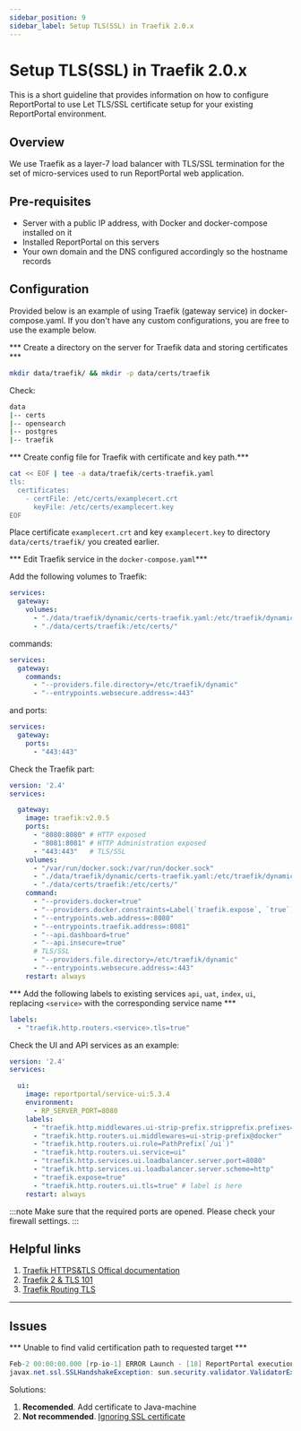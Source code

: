 ```yaml
---
sidebar_position: 9
sidebar_label: Setup TLS(SSL) in Traefik 2.0.x
---
```


# Setup TLS(SSL) in Traefik 2.0.x

This is a short guideline that provides information on how to configure ReportPortal to use Let TLS/SSL certificate setup for your existing ReportPortal environment.

## Overview

We use Traefik as a layer-7 load balancer with TLS/SSL termination for the set of micro-services used to run ReportPortal web application.

## Pre-requisites

- Server with a public IP address, with Docker and docker-compose installed on it
- Installed ReportPortal on this servers
- Your own domain and the DNS configured accordingly so the hostname records

## Configuration

Provided below is an example of using Traefik (gateway service) in docker-compose.yaml. If you don't have any custom configurations, you are free to use the example below.

*** Create a directory on the server for Traefik data and storing certificates ***

```bash
mkdir data/traefik/ && mkdir -p data/certs/traefik
```

Check:

```bash
data
|-- certs
|-- opensearch
|-- postgres
|-- traefik
```

*** Create config file for Traefik with certificate and key path.***

```bash
cat << EOF | tee -a data/traefik/certs-traefik.yaml
tls:
  certificates:
    - certFile: /etc/certs/examplecert.crt
      keyFile: /etc/certs/examplecert.key
EOF
```
 
Place certificate `examplecert.crt` and key `examplecert.key` to directory `data/certs/traefik/` you created earlier.

*** Edit Traefik service in the `docker-compose.yaml`***

Add the following volumes to Traefik:

```yaml
services:
  gateway:
    volumes:
      - "./data/traefik/dynamic/certs-traefik.yaml:/etc/traefik/dynamic/certs-traefik.yaml"
      - "./data/certs/traefik:/etc/certs/"
```

commands:

```yaml
services:
  gateway:
    commands:
      - "--providers.file.directory=/etc/traefik/dynamic"
      - "--entrypoints.websecure.address=:443"
```

and ports:

```yaml
services:
  gateway:
    ports:
      - "443:443"
```

Check the Traefik part:

```yaml
version: '2.4'
services:

  gateway:
    image: traefik:v2.0.5
    ports:
      - "8080:8080" # HTTP exposed
      - "8081:8081" # HTTP Administration exposed
      - "443:443"   # TLS/SSL
    volumes:
      - "/var/run/docker.sock:/var/run/docker.sock"
      - "./data/traefik/dynamic/certs-traefik.yaml:/etc/traefik/dynamic/certs-traefik.yaml"
      - "./data/certs/traefik:/etc/certs/"     
    command:
      - "--providers.docker=true"
      - "--providers.docker.constraints=Label(`traefik.expose`, `true`)"
      - "--entrypoints.web.address=:8080"
      - "--entrypoints.traefik.address=:8081"
      - "--api.dashboard=true"
      - "--api.insecure=true"
      # TLS/SSL
      - "--providers.file.directory=/etc/traefik/dynamic"
      - "--entrypoints.websecure.address=:443"
    restart: always
```

*** Add the following labels to existing services `api`, `uat`, `index`, `ui`, replacing `<service>` with the corresponding service name ***

```yaml
labels:
  - "traefik.http.routers.<service>.tls=true"
```

Check the UI and API services as an example:

```yaml
version: '2.4'
services:

  ui:
    image: reportportal/service-ui:5.3.4
    environment:
      - RP_SERVER_PORT=8080
    labels:
      - "traefik.http.middlewares.ui-strip-prefix.stripprefix.prefixes=/ui"
      - "traefik.http.routers.ui.middlewares=ui-strip-prefix@docker"
      - "traefik.http.routers.ui.rule=PathPrefix(`/ui`)"
      - "traefik.http.routers.ui.service=ui"
      - "traefik.http.services.ui.loadbalancer.server.port=8080"
      - "traefik.http.services.ui.loadbalancer.server.scheme=http"
      - "traefik.expose=true"
      - "traefik.http.routers.ui.tls=true" # label is here
    restart: always
```

:::note
Make sure that the required ports are opened. Please check your firewall settings.
:::
## Helpful links

1. [Traefik HTTPS&TLS Offical documentation](https://doc.traefik.io/traefik/https/tls/)
2. [Traefik 2 & TLS 101](https://traefik.io/blog/traefik-2-tls-101-23b4fbee81f1/)
3. [Traefik Routing TLS](https://doc.traefik.io/traefik/routing/routers/#tls)

---
## Issues

*** Unable to find valid certification path to requested target ***

```java
Feb-2 00:00:00.000 [rp-io-1] ERROR Launch - [18] ReportPortal execution error
javax.net.ssl.SSLHandshakeException: sun.security.validator.ValidatorException: PKIX path building failed: sun.security.provider.certpath.SunCertPathBuilderException: unable to find valid certification path to requested target
```

Solutions:

1. **Recomended**. Add certificate to Java-machine
2. **Not recommended**. [Ignoring SSL certificate](https://stackoverflow.com/questions/19517538/ignoring-ssl-certificate-in-apache-httpclient-4-3/34991729)
